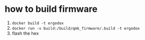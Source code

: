 # how to build firmware

1. `docker build -t ergodox`
1. `docker run -v build:/build/qmk_firmware/.build -t ergodox`
1. flash the hex
